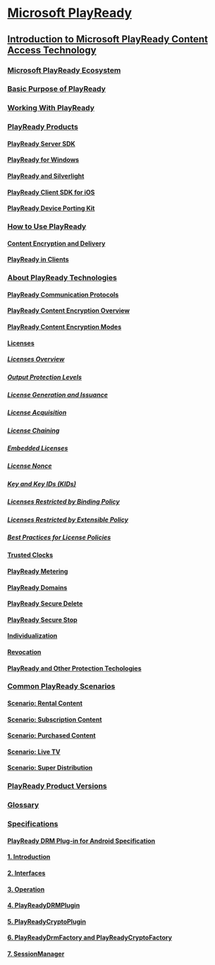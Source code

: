 # [Microsoft PlayReady](index.md)

## [Introduction to Microsoft PlayReady Content Access Technology](Overview/introductiontomicrosoftplayreadycontentaccesstechnology1.md)

### [Microsoft PlayReady Ecosystem](Overview/microsoftplayreadyecosystem.md)

### [Basic Purpose of PlayReady](Overview/basicpurposeofplayready.md)

### [Working With PlayReady](Overview/workingwithplayready.md)

### [PlayReady Products](Overview/playreadyproducts.md)

#### [PlayReady Server SDK](Overview/playreadyserversdk.md)

#### [PlayReady for Windows](Overview/playreadypcsdk.md)

#### [PlayReady and Silverlight](Overview/playreadyandsilverlight.md)

#### [PlayReady Client SDK for iOS](Overview/playreadyproductios.md)

#### [PlayReady Device Porting Kit](Overview/playreadyportingkit.md)

### [How to Use PlayReady](Overview/howtouseplayready.md)

#### [Content Encryption and Delivery](Overview/contentencryptionanddelivery.md)

#### [PlayReady in Clients](Overview/playreadyinclients.md)

### [About PlayReady Technologies](Overview/aboutplayreadytechnologies.md)

#### [PlayReady Communication Protocols](Overview/playreadycommunicationprotocols.md)

#### [PlayReady Content Encryption Overview](Overview/playreadycontentencryptionoverview.md)

#### [PlayReady Content Encryption Modes](Overview/playreadycontentencryptionmodes.md)

#### [Licenses](Overview/licenses.md)

##### [Licenses Overview](Overview/licensesoverview.md)

##### [Output Protection Levels](Overview/outputprotectionlevels.md)

##### [License Generation and Issuance](Overview/licensegenerationandissuance.md)

##### [License Acquisition](Overview/licenseacquisition.md)

##### [License Chaining](Overview/licensechaining.md)

##### [Embedded Licenses](Overview/embeddedlicenses.md)

##### [License Nonce](Overview/licensenonce.md)

##### [Key and Key IDs (KIDs)](Overview/keyandkeyidskids1.md)

##### [Licenses Restricted by Binding Policy](Overview/licensesrestrictedbybindingpolicy.md)

##### [Licenses Restricted by Extensible Policy](Overview/licensesrestrictedbyextensiblepolicy.md)

##### [Best Practices for License Policies](Overview/bestpractices.md)

#### [Trusted Clocks](Overview/trustedclocks.md)

#### [PlayReady Metering](Overview/playreadymetering.md)

#### [PlayReady Domains](Overview/playreadydomains.md)

#### [PlayReady Secure Delete](Overview/playreadysecuredelete.md)

#### [PlayReady Secure Stop](Overview/playreadysecurestop.md)

#### [Individualization](Overview/individualization.md)

#### [Revocation](Overview/revocation.md)

#### [PlayReady and Other Protection Techologies](Overview/playreadyandotherprotectiontechnologies.md)

### [Common PlayReady Scenarios](Overview/commonplayreadyscenarios.md)

#### [Scenario: Rental Content](Overview/scenariorentalcontent.md)

#### [Scenario: Subscription Content](Overview/scenariosubscriptioncontent.md)

#### [Scenario: Purchased Content](Overview/scenariopurchasedcontent.md)

#### [Scenario: Live TV](Overview/scenariolivetv.md)

#### [Scenario: Super Distribution](Overview/scenariosuperdistribution.md)

### [PlayReady Product Versions](Overview/playreadyproductversions.md)

### [Glossary](Overview/glossary.md)

### [Specifications](Specifications/specifications1.md)

#### [PlayReady DRM Plug-in for Android Specification](Specifications/PlayReady_DRM_Plugin_for_Android/playreadydrmpluginforandroidspecification.md)

#### [1. Introduction](Specifications/PlayReady_DRM_Plugin_for_Android/1introduction8.md)

#### [2. Interfaces](Specifications/PlayReady_DRM_Plugin_for_Android/2interfaces.md)

#### [3. Operation](Specifications/PlayReady_DRM_Plugin_for_Android/3operation.md)

#### [4. PlayReadyDRMPlugin](Specifications/PlayReady_DRM_Plugin_for_Android/4playreadydrmplugin.md)

#### [5. PlayReadyCryptoPlugin](Specifications/PlayReady_DRM_Plugin_for_Android/5playreadycryptoplugin.md)

#### [6. PlayReadyDrmFactory and PlayReadyCryptoFactory](Specifications/PlayReady_DRM_Plugin_for_Android/6playreadydrmfactoryandplayreadycryptofactory.md)

#### [7. SessionManager](Specifications/PlayReady_DRM_Plugin_for_Android/7sessionmanager.md)
